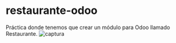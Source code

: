 # restaurante-odoo
Práctica donde tenemos que crear un módulo para Odoo llamado Restaurante.
![captura](https://user-images.githubusercontent.com/65340193/156653104-f259ec79-ac2a-4f8e-9ad6-793860807379.png)
